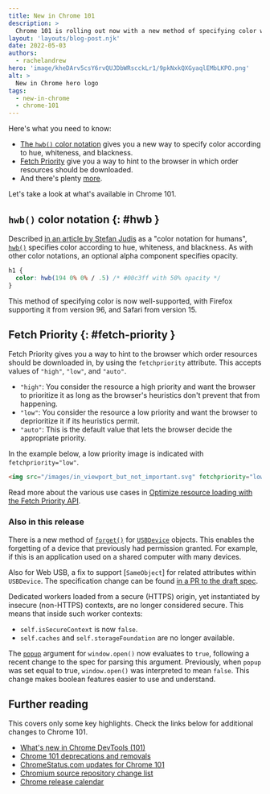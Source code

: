 ```yaml
---
title: New in Chrome 101
description: >
  Chrome 101 is rolling out now with a new method of specifying color with hwb notation, and fetch priority giving a way to hint to the browser the ideal order to download resources. And there's plenty more!
layout: 'layouts/blog-post.njk'
date: 2022-05-03
authors:
  - rachelandrew
hero: 'image/kheDArv5csY6rvQUJDbWRscckLr1/9pkNxkQXGyaqlEMbLKPO.png'
alt: >
  New in Chrome hero logo
tags:
  - new-in-chrome
  - chrome-101
---
```


Here's what you need to know:

- [The `hwb()` color notation](#hwb) gives you a new way to specify color according to hue, whiteness, and blackness.
- [Fetch Priority](#priority-hints) give you a way to hint to the browser in which order resources should be downloaded.
- And there's plenty [more](#also-in-this-release).

Let's take a look at what's available in Chrome 101.


## `hwb()` color notation {: #hwb }

Described [in an article by Stefan Judis](https://www.stefanjudis.com/blog/hwb-a-color-notation-for-humans/) as a "color notation for humans", [`hwb()`](https://developer.mozilla.org/docs/Web/CSS/color_value/hwb) specifies color according to hue, whiteness, and blackness. As with other color notations, an optional alpha component specifies opacity.

```css
h1 {
  color: hwb(194 0% 0% / .5) /* #00c3ff with 50% opacity */
}
```

This method of specifying color is now well-supported, with Firefox supporting it from version 96, and Safari from version 15.

## Fetch Priority {: #fetch-priority }

Fetch Priority gives you a way to hint to the browser which order resources should be downloaded in, by using the `fetchpriority` attribute. This accepts values of `"high"`, `"low"`, and `"auto"`.

*  `"high"`: You consider the resource a high priority and want the browser to prioritize it as long as the browser's heuristics don't prevent that from happening.
*  `"low"`: You consider the resource a low priority and want the browser to deprioritize it if its heuristics permit.
*  `"auto"`: This is the default value that lets the browser decide the appropriate priority.

In the example below, a low priority image is indicated with `fetchpriority="low"`.

```html
<img src="/images/in_viewport_but_not_important.svg" fetchpriority="low" alt="I'm an unimportant image!">
```

Read more about the various use cases in [Optimize resource loading with the Fetch Priority API](https://web.dev/fetch-priority/).

### Also in this release

There is a new method of [`forget()`](
https://web.dev/usb/#revoke-access) for [`USBDevice`](https://developer.mozilla.org/docs/Web/API/USBDevice) objects. This enables the forgetting of a device that previously had permission granted. For example, if this is an application used on a shared computer with many devices.

Also for Web USB, a fix to support [`SameObject`] for related attributes within `USBDevice`. The specification change can be found [in a PR to the draft spec](https://github.com/WICG/webusb/pull/212).

Dedicated workers loaded from a secure (HTTPS) origin, yet instantiated by insecure (non-HTTPS) contexts, are no longer considered secure. This means that inside such worker contexts:
- `self.isSecureContext` is now `false`.
- `self.caches` and `self.storageFoundation` are no longer available.

The [`popup`](https://developer.mozilla.org/docs/Web/API/Window/open#popup) argument for `window.open()` now evaluates to `true`, following a recent change to the spec for parsing this argument. Previously, when `popup` was set equal to true, `window.open()` was interpreted to mean `false`. This change makes boolean features easier to use and understand.

## Further reading

This covers only some key highlights. Check the links below for additional changes to Chrome 101.

- [What's new in Chrome DevTools (101)](/blog/new-in-devtools-101/)
- [Chrome 101 deprecations and removals](/blog/deps-rems-101/)
- [ChromeStatus.com updates for Chrome 101](https://www.chromestatus.com/features#milestone%3D101)
- [Chromium source repository change list](https://chromium.googlesource.com/chromium/src/+log/refs/tags/101.0.4951.49)
- [Chrome release calendar](https://chromiumdash.appspot.com/schedule)
